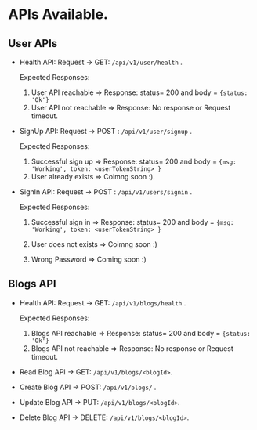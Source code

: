 # APIs Available.

## User APIs

- Health API: Request -> GET: `/api/v1/user/health` . 

    Expected Responses:
    1. User API reachable => Response: status= 200 and body = `{status: 'Ok'}` 
    2. User API not reachable => Response: No response or Request timeout.

 - SignUp API: Request -> POST : `/api/v1/user/signup` . 

    Expected Responses:
    1. Successful sign up => Response: status= 200 and body = `{msg: 'Working', token: <userTokenString> }` 
    2. User already exists => Coimng soon :).

 - SignIn API: Request -> POST : `/api/v1/users/signin` . 

    Expected Responses:
    1. Successful sign in => Response: status= 200 and body = `{msg: 'Working', token: <userTokenString> }` 
    2. User does not exists => Coimng soon :) 

    3. Wrong Password => Coming soon :)    

## Blogs API

-  Health API: Request -> GET: `/api/v1/blogs/health` . 

    Expected Responses:
    1. Blogs API reachable => Response: status= 200 and body = `{status: 'Ok'}` 
    2. Blogs API not reachable => Response: No response or Request timeout.

- Read Blog API -> GET: `/api/v1/blogs/<blogId>`.

- Create Blog API -> POST: `/api/v1/blogs/` .

- Update Blog API -> PUT: `/api/v1/blogs/<blogId>`.

- Delete Blog API -> DELETE: `/api/v1/blogs/<blogId>`.
